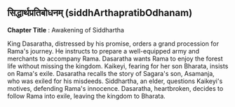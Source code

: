 ## सिद्धार्थप्रतिबोधनम् (siddhArthapratibOdhanam)
**Chapter Title** : Awakening of Siddhartha

King Dasaratha, distressed by his promise, orders a grand procession for Rama's journey. He instructs to prepare a well-equipped army and merchants to accompany Rama. Dasaratha wants Rama to enjoy the forest life without missing the kingdom. Kaikeyi, fearing for her son Bharata, insists on Rama's exile. Dasaratha recalls the story of Sagara's son, Asamanja, who was exiled for his misdeeds. Siddhartha, an elder, questions Kaikeyi's motives, defending Rama's innocence. Dasaratha, heartbroken, decides to follow Rama into exile, leaving the kingdom to Bharata.